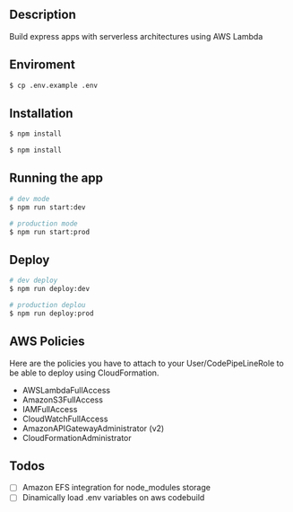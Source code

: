 ## Description

Build express apps with serverless architectures using AWS Lambda

## Enviroment

```bash
$ cp .env.example .env
```

## Installation

```bash
$ npm install
```

```bash
$ npm install
```

## Running the app

```bash
# dev mode
$ npm run start:dev

# production mode
$ npm run start:prod
```

## Deploy

```bash
# dev deploy
$ npm run deploy:dev

# production deplou
$ npm run deploy:prod
```

## AWS Policies

Here are the policies you have to attach to your User/CodePipeLineRole to be able to deploy using CloudFormation.

- AWSLambdaFullAccess
- AmazonS3FullAccess
- IAMFullAccess
- CloudWatchFullAccess
- AmazonAPIGatewayAdministrator (v2)
- CloudFormationAdministrator

## Todos

- [ ] Amazon EFS integration for node_modules storage
- [ ] Dinamically load .env variables on aws codebuild
